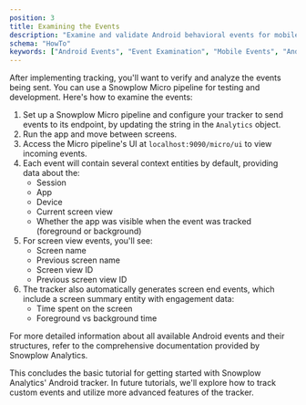 ```yaml
---
position: 3
title: Examining the Events
description: "Examine and validate Android behavioral events for mobile analytics implementation verification."
schema: "HowTo"
keywords: ["Android Events", "Event Examination", "Mobile Events", "Android Analytics", "Event Analysis", "Mobile Tutorial"]
---
```


After implementing tracking, you'll want to verify and analyze the events being sent. You can use a Snowplow Micro pipeline for testing and development. Here's how to examine the events:

1. Set up a Snowplow Micro pipeline and configure your tracker to send events to its endpoint, by updating the string in the `Analytics` object.
2. Run the app and move between screens.
3. Access the Micro pipeline's UI at `localhost:9090/micro/ui` to view incoming events.
4. Each event will contain several context entities by default, providing data about the:
    - Session
    - App
    - Device
    - Current screen view
    - Whether the app was visible when the event was tracked (foreground or background)
5. For screen view events, you'll see:
    - Screen name
    - Previous screen name
    - Screen view ID
    - Previous screen view ID
6. The tracker also automatically generates screen end events, which include a screen summary entity with engagement data:
    - Time spent on the screen
    - Foreground vs background time

For more detailed information about all available Android events and their structures, refer to the comprehensive documentation provided by Snowplow Analytics.

This concludes the basic tutorial for getting started with Snowplow Analytics' Android tracker. In future tutorials, we'll explore how to track custom events and utilize more advanced features of the tracker.
